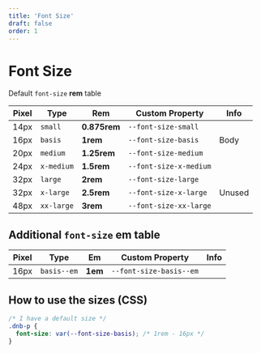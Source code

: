 ```yaml
---
title: 'Font Size'
draft: false
order: 1
---
```


# Font Size

Default `font-size` **rem** table

| Pixel | Type       | Rem          | Custom Property        | Info   |
| ----- | ---------- | ------------ | ---------------------- | ------ |
| 14px  | `small`    | **0.875rem** | `--font-size-small`    |        |
| 16px  | `basis`    | **1rem**     | `--font-size-basis`    | Body   |
| 20px  | `medium`   | **1.25rem**  | `--font-size-medium`   |        |
| 24px  | `x-medium` | **1.5rem**   | `--font-size-x-medium` |        |
| 32px  | `large`    | **2rem**     | `--font-size-large`    |        |
| 32px  | `x-large`  | **2.5rem**   | `--font-size-x-large`  | Unused |
| 48px  | `xx-large` | **3rem**     | `--font-size-xx-large` |        |

## Additional `font-size` **em** table

| Pixel | Type        | Em      | Custom Property         | Info |
| ----- | ----------- | ------- | ----------------------- | ---- |
| 16px  | `basis--em` | **1em** | `--font-size-basis--em` |      |

## How to use the sizes (CSS)

```css
/* I have a default size */
.dnb-p {
  font-size: var(--font-size-basis); /* 1rem - 16px */
}
```

<!-- ### Usage in HTML (Helper Classes)

```html
<h3 class="dnb-font-size--small">Heading</h3>
``` -->
